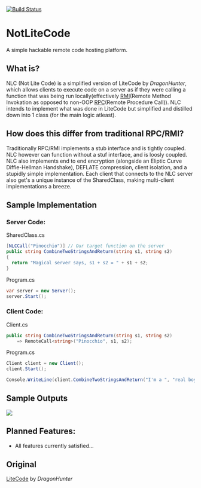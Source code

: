 [![Build Status](https://ci.appveyor.com/api/projects/status/github/ImVexed/notlitecode)](https://ci.appveyor.com/project/ImVexed/notlitecode)
# NotLiteCode
A simple hackable remote code hosting platform.

## What is?
NLC (Not Lite Code) is a simplified version of LiteCode by *DragonHunter*, which allows clients to execute code on a server as if they were calling a function that was being run locally(effectively [RMI](https://en.wikipedia.org/wiki/Distributed_object_communication)(Remote Method Invokation as opposed to non-OOP [RPC](https://en.wikipedia.org/wiki/Remote_procedure_call)(Remote Procedure Call)).
NLC intends to implement what was done in LiteCode but simplified and distilled down into 1 class (for the main logic atleast). 

## How does this differ from traditional RPC/RMI?
Traditionally RPC/RMI implements a stub interface and is tightly coupled. NLC however can function without a stuf interface, and is loosly coupled. NLC also implements end to end encryption (alongside an Eliptic Curve Diffie-Hellman Handshake), DEFLATE compression, client isolation, and a stupidly simple implementation.  Each client that connects to the NLC server also get's a unique instance of the SharedClass, making multi-client implementations a breeze.

## Sample Implementation
### Server Code:
SharedClass.cs
```C#
[NLCCall("Pinocchio")] // Our target function on the server
public string CombineTwoStringsAndReturn(string s1, string s2)
{
  return "Magical server says, s1 + s2 = " + s1 + s2;
}
```
Program.cs
```C#
var server = new Server();
server.Start();
```
### Client Code:
Client.cs
```C#
public string CombineTwoStringsAndReturn(string s1, string s2)
    => RemoteCall<string>("Pinocchio", s1, s2);
```
Program.cs
```C#
Client client = new Client();
client.Start();

Console.WriteLine(client.CombineTwoStringsAndReturn("I'm a ", "real boy!")); // Returns "Magical server says, s1+ s2 = I'm a real boy!"
```
## Sample Outputs
<img src="http://image.prntscr.com/image/3dabba40de9643e18c2362a1e0e6f9d3.png" align="center" />
 
## Planned Features:
 - All features currently satisfied...
 
## Original
[LiteCode](https://github.com/AnguisCaptor/LiteCode) by *DragonHunter*
